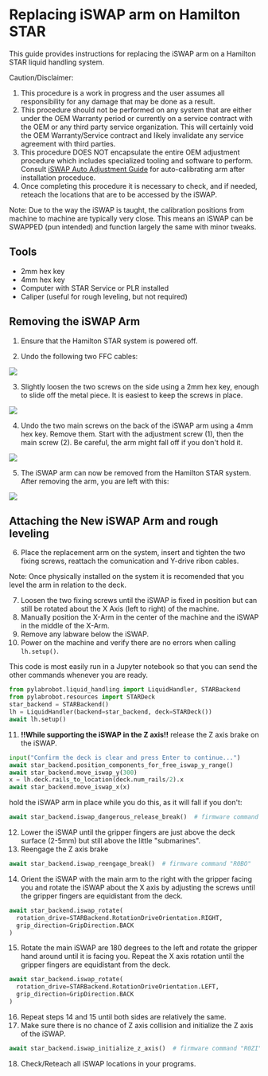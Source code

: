 # Replacing iSWAP arm on Hamilton STAR

This guide provides instructions for replacing the iSWAP arm on a Hamilton STAR liquid handling system.

Caution/Disclaimer: 
1. This procedure is a work in progress and the user assumes all responsibility for any damage that may be done as a result.
2. This procedure should not be performed on any system that are either under the OEM Warranty period or currently on a service contract with the OEM or any third party service organization. This will certainly void the OEM Warranty/Service contract and likely invalidate any service agreement with third parties.
3. This procedure DOES NOT encapsulate the entire OEM adjustment procedure which includes specialized tooling and software to perform. Consult [iSWAP Auto Adjustment Guide](adjusting-iswap.md) for auto-calibrating arm after installation proceduce.
4. Once completing this procedure it is necessary to check, and if needed, reteach the locations that are to be accessed by the iSWAP.

Note: Due to the way the iSWAP is taught, the calibration positions from machine to machine are typically very close. This means an iSWAP can be SWAPPED (pun intended) and function largely the same with minor tweaks.

## Tools

- 2mm hex key
- 4mm hex key
- Computer with STAR Service or PLR installed
- Caliper (useful for rough leveling, but not required)

## Removing the iSWAP Arm

1. Ensure that the Hamilton STAR system is powered off.

2. Undo the following two FFC cables:

![](./img/replace-iswap/ffc.jpg)

3. Slightly loosen the two screws on the side using a 2mm hex key, enough to slide off the metal piece. It is easiest to keep the screws in place.

![](./img/replace-iswap/side-screws.jpg)

4. Undo the two main screws on the back of the iSWAP arm using a 4mm hex key. Remove them. Start with the adjustment screw (1), then the main screw (2). Be careful, the arm might fall off if you don't hold it.

![](./img/replace-iswap/main-screws.jpg)

5. The iSWAP arm can now be removed from the Hamilton STAR system. After removing the arm, you are left with this:

![](./img/replace-iswap/after-remove.jpg)

## Attaching the New iSWAP Arm and rough leveling

6. Place the replacement arm on the system, insert and tighten the two fixing screws, reattach the comunication and Y-drive ribon cables.

Note: Once physically installed on the system it is recomended that you level the arm in relation to the deck.

7. Loosen the two fixing screws until the iSWAP is fixed in position but can still be rotated about the X Axis (left to right) of the machine.
8. Manually position the X-Arm in the center of the machine and the iSWAP in the middle of the X-Arm.
9. Remove any labware below the iSWAP.
10. Power on the machine and verify there are no errors when calling `lh.setup()`.

This code is most easily run in a Jupyter notebook so that you can send the other commands whenever you are ready.

```python
from pylabrobot.liquid_handling import LiquidHandler, STARBackend
from pylabrobot.resources import STARDeck
star_backend = STARBackend()
lh = LiquidHandler(backend=star_backend, deck=STARDeck())
await lh.setup()
```

11. **!!While supporting the iSWAP in the Z axis!!** release the Z axis brake on the iSWAP.

```python
input("Confirm the deck is clear and press Enter to continue...")
await star_backend.position_components_for_free_iswap_y_range()
await star_backend.move_iswap_y(300)
x = lh.deck.rails_to_location(deck.num_rails/2).x
await star_backend.move_iswap_x(x)
```

hold the iSWAP arm in place while you do this, as it will fall if you don't:

```python
await star_backend.iswap_dangerous_release_break()  # firmware command "R0BA"
```

12. Lower the iSWAP until the gripper fingers are just above the deck surface (2-5mm) but still above the little "submarines".
13. Reengage the Z axis brake

```python
await star_backend.iswap_reengage_break()  # firmware command "R0BO"
```

14. Orient the iSWAP with the main arm to the right with the gripper facing you and rotate the iSWAP about the X axis by adjusting the screws until the gripper fingers are equidistant from the deck.

```python
await star_backend.iswap_rotate(
  rotation_drive=STARBackend.RotationDriveOrientation.RIGHT,
  grip_direction=GripDirection.BACK
)
```

15. Rotate the main iSWAP are 180 degrees to the left and rotate the gripper hand around until it is facing you. Repeat the X axis rotation until the gripper fingers are equidistant from the deck.

```python
await star_backend.iswap_rotate(
  rotation_drive=STARBackend.RotationDriveOrientation.LEFT,
  grip_direction=GripDirection.BACK
)
```

16. Repeat steps 14 and 15 until both sides are relatively the same.
17. Make sure there is no chance of Z axis collision and initialize the Z axis of the iSWAP.

```python
await star_backend.iswap_initialize_z_axis()  # firmware command "R0ZI"
```

18. Check/Reteach all iSWAP locations in your programs.
